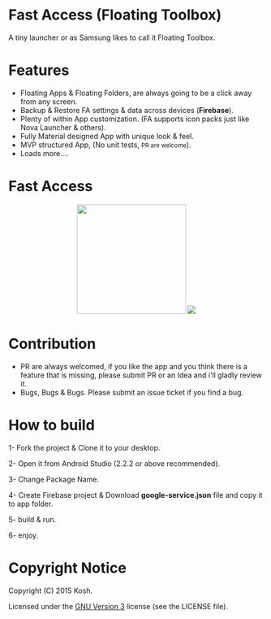 # Fast Access (Floating Toolbox)
A tiny launcher or as Samsung likes to call it Floating Toolbox.

Features 
======
* Floating Apps & Floating Folders, are always going to be a click away from any screen.
* Backup & Restore FA settings & data across devices (**Firebase**).
* Plenty of within App customization. (FA supports icon packs just like Nova Launcher & others).
* Fully Material designed App with unique look & feel.
* MVP structured App, (No unit tests, <small>PR are welcome</small>).
* Loads more....



Fast Access 
=======

<p align="center">
<img src="https://github.com/k0shk0sh/FastAccess/blob/master/art/web_hi_res_512.png" width="215" height="215"/>
<img src="https://github.com/k0shk0sh/FastAccess/blob/master/art/1024x500.png"/>
</p>


# Contribution

- PR are always welcomed, if you like the app and you think there is a feature that is missing, please submit PR or an Idea 
and i'll gladly review it.
- Bugs, Bugs & Bugs. Please submit an issue ticket if you find a bug.

# How to build

1- Fork the project & Clone it to your desktop.

2- Open it from Android Studio (2.2.2 or above recommended).

3- Change Package Name.

4- Create Firebase project & Download **google-service.json** file and copy it to app folder.

5- build & run.

6- enjoy.

# Copyright Notice

Copyright (C) 2015 Kosh.

Licensed under the [GNU Version 3](https://www.gnu.org/licenses/gpl-3.0.en.html)
license (see the LICENSE file).
